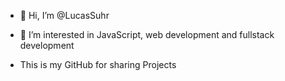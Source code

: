 - 👋 Hi, I’m @LucasSuhr
- 👀 I’m interested in JavaScript, web development and fullstack development

- This is my GitHub for sharing Projects

<!---
LucasSuhr/LucasSuhr is a ✨ special ✨ repository because its `README.md` (this file) appears on your GitHub profile.
You can click the Preview link to take a look at your changes.
--->
